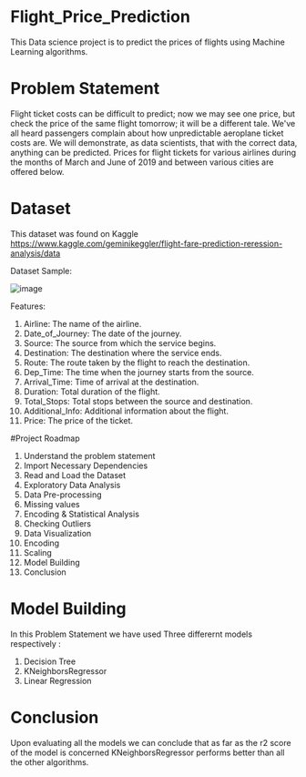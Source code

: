 # Flight_Price_Prediction
This Data science project is to predict the prices of flights using Machine Learning algorithms.

# Problem Statement

Flight ticket costs can be difficult to predict; now we may see one price, but check the price of the same flight tomorrow; it will be a different tale. We've all heard passengers complain about how unpredictable aeroplane ticket costs are. We will demonstrate, as data scientists, that with the correct data, anything can be predicted. Prices for flight tickets for various airlines during the months of March and June of 2019 and between various cities are offered below.

# Dataset

This dataset was found on Kaggle https://www.kaggle.com/geminikeggler/flight-fare-prediction-reression-analysis/data

Dataset Sample:

![image](https://user-images.githubusercontent.com/73887085/152725330-ab67f9fc-ef7f-4f53-a8a7-18aabaa45cc8.png)

Features:

1. Airline: The name of the airline.
2. Date_of_Journey: The date of the journey.
3. Source: The source from which the service begins.
4. Destination: The destination where the service ends.
5. Route: The route taken by the flight to reach the destination.
6. Dep_Time: The time when the journey starts from the source.
7. Arrival_Time: Time of arrival at the destination.
8. Duration: Total duration of the flight.
9. Total_Stops: Total stops between the source and destination.
10. Additional_Info: Additional information about the flight.
11. Price: The price of the ticket.

#Project Roadmap
1. Understand the problem statement
2. Import Necessary Dependencies
3. Read and Load the Dataset
4. Exploratory Data Analysis
5. Data Pre-processing
6. Missing values
7. Encoding & Statistical Analysis
8. Checking Outliers
9. Data Visualization
10. Encoding 
11. Scaling
12. Model Building
13. Conclusion

# Model Building

In this Problem Statement we have used Three differernt models respectively :

1. Decision Tree
2. KNeighborsRegressor
3. Linear Regression

# Conclusion

Upon evaluating all the models we can conclude that as far as the r2 score of the model is concerned KNeighborsRegressor performs better than all the other algorithms.
